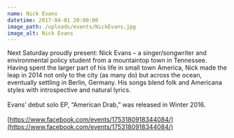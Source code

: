 ```yaml
---
name: Nick Evans
datetime: 2017-04-01 20:00:00
image_path: /uploads/events/NickEvans.jpg
image_alt: Nick Evans
---
```



Next Saturday proudly present: Nick Evans – a singer/songwriter and environmental policy student from a mountaintop town in Tennessee. Having spent the larger part of his life in small town America, Nick made the leap in 2014 not only to the city (as many do) but across the ocean, eventually settling in Berlin, Germany. His songs blend folk and Americana styles with introspective and natural lyrics.
<br>
<br>Evans’ debut solo EP, “American Drab,” was released in Winter 2016.
<br>
<br>[https://www.facebook.com/events/1753180918344084/](https://www.facebook.com/events/1753180918344084/)
